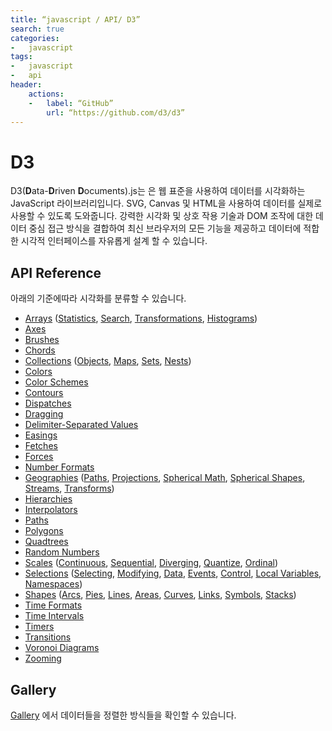 ```yaml
---
title: “javascript / API/ D3”  
search: true  
categories:
-   javascript
tags:
-   javascript
-   api
header:  
    actions:
    -   label: “GitHub”  
        url: “https://github.com/d3/d3”
---
```


# D3
D3(**D**ata-**D**riven **D**ocuments).js는 은 웹 표준을 사용하여 데이터를 시각화하는 JavaScript 라이브러리입니다. SVG, Canvas 및 HTML을 사용하여 데이터를 실제로 사용할 수 있도록 도와줍니다. 강력한 시각화 및 상호 작용 기술과 DOM 조작에 대한 데이터 중심 접근 방식을 결합하여 최신 브라우저의 모든 기능을 제공하고 데이터에 적합한 시각적 인터페이스를 자유롭게 설계 할 수 있습니다.

## API Reference
아래의 기준에따라 시각화를 분류할 수 있습니다.

-   [Arrays](https://github.com/d3/d3/blob/master/API.md#arrays-d3-array)  ([Statistics](https://github.com/d3/d3/blob/master/API.md#statistics),  [Search](https://github.com/d3/d3/blob/master/API.md#search),  [Transformations](https://github.com/d3/d3/blob/master/API.md#transformations),  [Histograms](https://github.com/d3/d3/blob/master/API.md#histograms))
-   [Axes](https://github.com/d3/d3/blob/master/API.md#axes-d3-axis)
-   [Brushes](https://github.com/d3/d3/blob/master/API.md#brushes-d3-brush)
-   [Chords](https://github.com/d3/d3/blob/master/API.md#chords-d3-chord)
-   [Collections](https://github.com/d3/d3/blob/master/API.md#collections-d3-collection)  ([Objects](https://github.com/d3/d3/blob/master/API.md#objects),  [Maps](https://github.com/d3/d3/blob/master/API.md#maps),  [Sets](https://github.com/d3/d3/blob/master/API.md#sets),  [Nests](https://github.com/d3/d3/blob/master/API.md#nests))
-   [Colors](https://github.com/d3/d3/blob/master/API.md#colors-d3-color)
-   [Color Schemes](https://github.com/d3/d3/blob/master/API.md#color-schemes-d3-scale-chromatic)
-   [Contours](https://github.com/d3/d3/blob/master/API.md#contours-d3-contour)
-   [Dispatches](https://github.com/d3/d3/blob/master/API.md#dispatches-d3-dispatch)
-   [Dragging](https://github.com/d3/d3/blob/master/API.md#dragging-d3-drag)
-   [Delimiter-Separated Values](https://github.com/d3/d3/blob/master/API.md#delimiter-separated-values-d3-dsv)
-   [Easings](https://github.com/d3/d3/blob/master/API.md#easings-d3-ease)
-   [Fetches](https://github.com/d3/d3/blob/master/API.md#fetches-d3-fetch)
-   [Forces](https://github.com/d3/d3/blob/master/API.md#forces-d3-force)
-   [Number Formats](https://github.com/d3/d3/blob/master/API.md#number-formats-d3-format)
-   [Geographies](https://github.com/d3/d3/blob/master/API.md#geographies-d3-geo)  ([Paths](https://github.com/d3/d3/blob/master/API.md#paths),  [Projections](https://github.com/d3/d3/blob/master/API.md#projections),  [Spherical Math](https://github.com/d3/d3/blob/master/API.md#spherical-math),  [Spherical Shapes](https://github.com/d3/d3/blob/master/API.md#spherical-shapes),  [Streams](https://github.com/d3/d3/blob/master/API.md#streams),  [Transforms](https://github.com/d3/d3/blob/master/API.md#transforms))
-   [Hierarchies](https://github.com/d3/d3/blob/master/API.md#hierarchies-d3-hierarchy)
-   [Interpolators](https://github.com/d3/d3/blob/master/API.md#interpolators-d3-interpolate)
-   [Paths](https://github.com/d3/d3/blob/master/API.md#paths-d3-path)
-   [Polygons](https://github.com/d3/d3/blob/master/API.md#polygons-d3-polygon)
-   [Quadtrees](https://github.com/d3/d3/blob/master/API.md#quadtrees-d3-quadtree)
-   [Random Numbers](https://github.com/d3/d3/blob/master/API.md#random-numbers-d3-random)
-   [Scales](https://github.com/d3/d3/blob/master/API.md#scales-d3-scale)  ([Continuous](https://github.com/d3/d3/blob/master/API.md#continuous-scales),  [Sequential](https://github.com/d3/d3/blob/master/API.md#sequential-scales),  [Diverging](https://github.com/d3/d3/blob/master/API.md#diverging-scales),  [Quantize](https://github.com/d3/d3/blob/master/API.md#quantize-scales),  [Ordinal](https://github.com/d3/d3/blob/master/API.md#ordinal-scales))
-   [Selections](https://github.com/d3/d3/blob/master/API.md#selections-d3-selection)  ([Selecting](https://github.com/d3/d3/blob/master/API.md#selecting-elements),  [Modifying](https://github.com/d3/d3/blob/master/API.md#modifying-elements),  [Data](https://github.com/d3/d3/blob/master/API.md#joining-data),  [Events](https://github.com/d3/d3/blob/master/API.md#handling-events),  [Control](https://github.com/d3/d3/blob/master/API.md#control-flow),  [Local Variables](https://github.com/d3/d3/blob/master/API.md#local-variables),  [Namespaces](https://github.com/d3/d3/blob/master/API.md#namespaces))
-   [Shapes](https://github.com/d3/d3/blob/master/API.md#shapes-d3-shape)  ([Arcs](https://github.com/d3/d3/blob/master/API.md#arcs),  [Pies](https://github.com/d3/d3/blob/master/API.md#pies),  [Lines](https://github.com/d3/d3/blob/master/API.md#lines),  [Areas](https://github.com/d3/d3/blob/master/API.md#areas),  [Curves](https://github.com/d3/d3/blob/master/API.md#curves),  [Links](https://github.com/d3/d3/blob/master/API.md#links),  [Symbols](https://github.com/d3/d3/blob/master/API.md#symbols),  [Stacks](https://github.com/d3/d3/blob/master/API.md#stacks))
-   [Time Formats](https://github.com/d3/d3/blob/master/API.md#time-formats-d3-time-format)
-   [Time Intervals](https://github.com/d3/d3/blob/master/API.md#time-intervals-d3-time)
-   [Timers](https://github.com/d3/d3/blob/master/API.md#timers-d3-timer)
-   [Transitions](https://github.com/d3/d3/blob/master/API.md#transitions-d3-transition)
-   [Voronoi Diagrams](https://github.com/d3/d3/blob/master/API.md#voronoi-diagrams-d3-voronoi)
-   [Zooming](https://github.com/d3/d3/blob/master/API.md#zooming-d3-zoom)

## Gallery
[Gallery](https://github.com/d3/d3/wiki/Gallery) 에서 데이터들을 정렬한 방식들을 확인할 수 있습니다.
<!--stackedit_data:
eyJoaXN0b3J5IjpbOTQxNzk5OTg4XX0=
-->